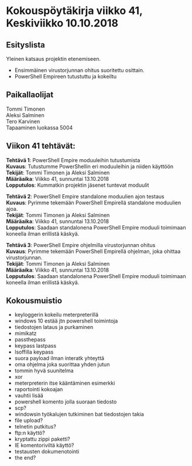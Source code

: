 # Kokouspöytäkirja viikko 41, Keskiviikko 10.10.2018  

## Esityslista  
Yleinen katsaus projektin etenemiseen.  
* Ensimmäinen virustorjunnan ohitus suoritettu osittain.
* PowerShell Empireen tutustuttu ja kokeiltu
  
## Paikallaolijat
Tommi Timonen  
Aleksi Salminen  
Tero Karvinen  
Tapaaminen luokassa 5004  

  
## Viikon 41 tehtävät:  

**Tehtävä 1**: PowerShell Empire moduuleihin tutustumista  
**Kuvaus**: Tutustumme PowerShellin eri moduuleihin ja niiden käyttöön  
**Tekijät**: Tommi Timonen ja Aleksi Salminen  
**Määräaika**: Viikko 41, sunnuntai 13.10.2018  
**Lopputulos**: Kummatkin projektin jäsenet tuntevat moduulit  

**Tehtävä 2**: PowerShell Empire standalone moduulien ajon testaus  
**Kuvaus**: Pyrimme tekemään PowerShell Empirellä standalone moduulien ajoa.  
**Tekijät**: Tommi Timonen ja Aleksi Salminen  
**Määräaika**: Viikko 41, sunnuntai 13.10.2018  
**Lopputulos**: Saadaan standalonena PowerShell Empire moduuli toimimaan koneella ilman erillistä käskyä.  

**Tehtävä 3**: PowerShell Empire ohjelmilla virustorjunnan ohitus  
**Kuvaus**: Pyrimme tekemään PowerShell Empirellä ohjelman, joka ohittaa virustorjunnan.  
**Tekijät**: Tommi Timonen ja Aleksi Salminen  
**Määräaika**: Viikko 41, sunnuntai 13.10.2018  
**Lopputulos**: Saadaan standalonena PowerShell Empire moduuli toimimaan koneella ilman erillistä käskyä.  


## Kokousmuistio

- keyloggerin kokeilu meterpreterillä  
- windows 10 estää jtn powershell toimintoja  
- tiedostojen lataus ja purkaminen  
- mimikatz  
- passthepass  
- keypass lastpass  
- lsoffilla keypass
- suora payload ilman interatk yhteyttä
- oma ohjelma joka suorittaa yhden jutun
- tommin hyvä suunitelma
- xor
- meterpreterin itse kääntäminen esimerkki
- raportointi kokoajan
- vauhtii lisää
- powershell komento jolla suoraan tiedosto
- scp?
- windowsin työkalujen tutkiminen bat tiedostojen takia
- file upload?
- telnetin putkitus?
- ftp:n käyttö?
- kryptattu zippi paketti?
- IE komentoriviltä käyttö?
- testausten dokumenotointi
- the end?



